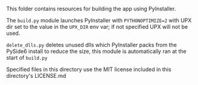 This folder contains resources for building the app using PyInstaller.

The `build.py` module launches PyInstaller with `PYTHONOPTIMIZE=2` with UPX dir set to the value in the `UPX_DIR` env var; if not specified UPX will not be used.

`delete_dlls.py` deletes unused dlls which PyInstaller packs from the PySide6 install to reduce the size,
this module is automatically ran at the start of `build.py`

Specified files in this directory use the MIT license included in this directory's LICENSE.md
